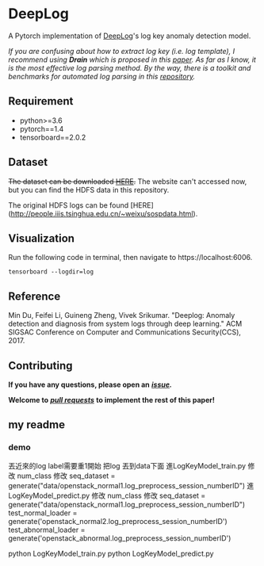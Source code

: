 # DeepLog
A Pytorch implementation of [DeepLog](https://www.cs.utah.edu/~lifeifei/papers/deeplog.pdf)'s log key anomaly detection model.

*If you are confusing about how to extract log key (i.e. log template), I recommend using **Drain** which is proposed in this [paper](https://pinjiahe.github.io/papers/ICWS17.pdf). As far as I know, it is the most effective log parsing method. By the way, there is a toolkit and benchmarks for automated log parsing in this [repository](https://github.com/logpai/logparser).*

## Requirement
* python>=3.6
* pytorch==1.4
* tensorboard==2.0.2

## Dataset
~~The dataset can be downloaded [HERE](https://www.cs.utah.edu/~mind/papers/deeplog_misc.html).~~ The website can't accessed now, but you can find the HDFS data in this repository.

The original HDFS logs can be found [HERE] (http://people.iiis.tsinghua.edu.cn/~weixu/sospdata.html).

## Visualization
Run the following code in terminal, then navigate to https://localhost:6006.

`tensorboard --logdir=log`

## Reference
Min Du, Feifei Li, Guineng Zheng, Vivek Srikumar. "Deeplog: Anomaly detection and diagnosis from system logs through deep learning." ACM SIGSAC Conference on Computer and Communications Security(CCS), 2017.

## Contributing
**If you have any questions, please open an** ***[issue](https://github.com/wuyifan18/DeepLog/issues).***

**Welcome to** ***[pull requests](https://github.com/wuyifan18/DeepLog/pulls)*** **to implement the rest of this paper!**



## my readme

### demo


丟近來的log label需要重1開始
把log 丟到data下面
進LogKeyModel_train.py 
    修改 num_class
    修改  seq_dataset = generate("data/openstack_normal1.log_preprocess_session_numberID") 
進LogKeyModel_predict.py 修改 num_class
    修改  seq_dataset = generate("data/openstack_normal1.log_preprocess_session_numberID") 
    test_normal_loader = generate('openstack_normal2.log_preprocess_session_numberID')
    test_abnormal_loader = generate('openstack_abnormal.log_preprocess_session_numberID')

python LogKeyModel_train.py
python LogKeyModel_predict.py



